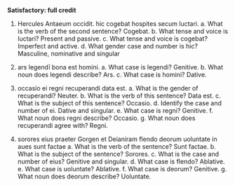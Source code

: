 **Satisfactory:  full credit**

1. Hercules Antaeum occidit. hic cogebat hospites secum luctari.
  a. What is the verb of the second sentence? Cogebat.
  b. What tense and voice is luctari? Present and passive.
  c. What tense and voice is cogebat? Imperfect and active.
  d. What gender case and number is hic? Masculine, nominative and singular

2. ars legendī bona est homini.
  a. What case is legendi? Genitive.
  b. What noun does legendi describe? Ars.
  c. What case is homini? Dative.

3. occasio ei regni recuperandi data est.
  a. What is the gender of recuperandi? Neuter.
  b. What is the verb of this sentence? Data est.
  c. What is the subject of this sentence? Occasio.
  d. Identify the case and number of ei. Dative and singular.
  e. What case is regni? Genitive.
  f. What noun does regni describe? Occasio.
  g. What noun does recuperandi agree with? Regni.

4. sorores eius praeter Gorgen et Deianiram flendo deorum uoluntate in aues sunt factae
  a. What is the verb of the sentence? Sunt factae.
  b. What is the subject of the sentence? Sorores.
  c. What is the case and number of eius? Genitive and singular.
  d. What case is flendo? Ablative.
  e. What case is uoluntate? Ablative.
  f. What case is deorum? Genitive.
  g. What noun does deorum describe? Uoluntate.

